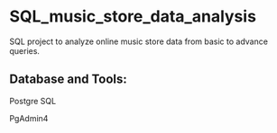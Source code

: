 # SQL_music_store_data_analysis
SQL project to analyze online music store data from basic to advance queries.

## Database and Tools:

  Postgre SQL

  PgAdmin4
